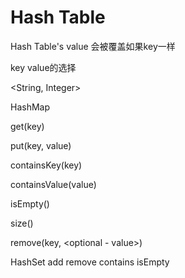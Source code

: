 # Hash Table

Hash Table's value 会被覆盖如果key一样

key value的选择

<String, Integer>

HashMap

get(key)

put(key, value)

containsKey(key)

containsValue(value)

isEmpty()

size()

remove(key, <optional - value>)

HashSet
add
remove
contains
isEmpty

